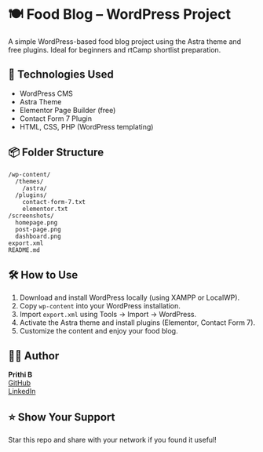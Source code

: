 # 🍽️ Food Blog – WordPress Project

A simple WordPress-based food blog project using the Astra theme and free plugins. Ideal for beginners and rtCamp shortlist preparation.

## 🔧 Technologies Used

- WordPress CMS
- Astra Theme
- Elementor Page Builder (free)
- Contact Form 7 Plugin
- HTML, CSS, PHP (WordPress templating)

## 📦 Folder Structure

```
/wp-content/
  /themes/
    /astra/
  /plugins/
    contact-form-7.txt
    elementor.txt
/screenshots/
  homepage.png
  post-page.png
  dashboard.png
export.xml
README.md
```


## 🛠️ How to Use

1. Download and install WordPress locally (using XAMPP or LocalWP).
2. Copy `wp-content` into your WordPress installation.
3. Import `export.xml` using Tools → Import → WordPress.
4. Activate the Astra theme and install plugins (Elementor, Contact Form 7).
5. Customize the content and enjoy your food blog.

## 🙋‍♀️ Author

**Prithi B**  
[GitHub](https://github.com/prithi2004)  
[LinkedIn](https://www.linkedin.com/in/prithi2004/)

## ⭐ Show Your Support

Star this repo and share with your network if you found it useful!
